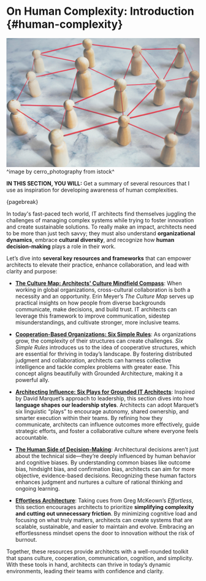 

# On Human Complexity: Introduction {#human-complexity}

![](assets/images/istock/iStock-1473231525.jpg)
^image by cerro_photography from istock^

**IN THIS SECTION, YOU WILL:**  Get a summary of several resources that I use as inspiration for developing awareness of human complexities.

{pagebreak}

In today's fast-paced tech world, IT architects find themselves juggling the challenges of managing complex systems while trying to foster innovation and create sustainable solutions. To really make an impact, architects need to be more than just tech savvy; they must also understand **organizational dynamics**, embrace **cultural diversity**, and recognize how **human decision-making** plays a role in their work.

Let’s dive into **several key resources and frameworks** that can empower architects to elevate their practice, enhance collaboration, and lead with clarity and purpose:

* [**The Culture Map: Architects' Culture Mindfield Compass**](#culture-map): When working in global organizations, cross-cultural collaboration is both a necessity and an opportunity. Erin Meyer’s *The Culture Map* serves up practical insights on how people from diverse backgrounds communicate, make decisions, and build trust. IT architects can leverage this framework to improve communication, sidestep misunderstandings, and cultivate stronger, more inclusive teams.

* [**Cooperation-Based Organizations: Six Simple Rules**](#six-simple-rules): As organizations grow, the complexity of their structures can create challenges. *Six Simple Rules* introduces us to the idea of cooperative structures, which are essential for thriving in today’s landscape. By fostering distributed judgment and collaboration, architects can harness collective intelligence and tackle complex problems with greater ease. This concept aligns beautifully with Grounded Architecture, making it a powerful ally.

* [**Architecting Influence: Six Plays for Grounded IT Architects**](#leading-with-language): Inspired by David Marquet’s approach to leadership, this section dives into how **language shapes our leadership styles**. Architects can adopt Marquet’s six linguistic “plays” to encourage autonomy, shared ownership, and smarter execution within their teams. By refining how they communicate, architects can influence outcomes more effectively, guide strategic efforts, and foster a collaborative culture where everyone feels accountable.

* [**The Human Side of Decision-Making**](#human-decisions): Architectural decisions aren’t just about the technical side—they’re deeply influenced by human behavior and cognitive biases. By understanding common biases like outcome bias, hindsight bias, and confirmation bias, architects can aim for more objective, evidence-based decisions. Recognizing these human factors enhances judgment and nurtures a culture of rational thinking and ongoing learning.

* [**Effortless Architecture**](#effortless): Taking cues from Greg McKeown’s *Effortless*, this section encourages architects to prioritize **simplifying complexity and cutting out unnecessary friction**. By minimizing cognitive load and focusing on what truly matters, architects can create systems that are scalable, sustainable, and easier to maintain and evolve. Embracing an effortlessness mindset opens the door to innovation without the risk of burnout.

Together, these resources provide architects with a well-rounded toolkit that spans culture, cooperation, communication, cognition, and simplicity. With these tools in hand, architects can thrive in today’s dynamic environments, leading their teams with confidence and clarity.

